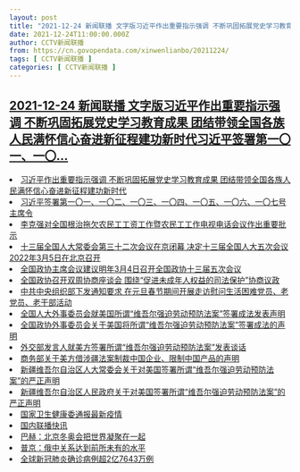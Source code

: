 ```yaml
---
layout: post
title: "2021-12-24 新闻联播 文字版习近平作出重要指示强调 不断巩固拓展党史学习教育成果 团结带领全国各族人民满怀信心奋进新征程建功新时代习近平签署第一〇一、一〇"
date: 2021-12-24T11:00:00.000Z
author: CCTV新闻联播
from: https://cn.govopendata.com/xinwenlianbo/20211224/
tags: [ CCTV新闻联播 ]
categories: [ CCTV新闻联播 ]
---
```

<!--1640343600000-->
[2021-12-24 新闻联播 文字版习近平作出重要指示强调 不断巩固拓展党史学习教育成果 团结带领全国各族人民满怀信心奋进新征程建功新时代习近平签署第一〇一、一〇...](https://cn.govopendata.com/xinwenlianbo/20211224/)
------

<div>
<li><a target="_blank" href="https://cn.govopendata.com/xinwenlianbo/20211224/#272685">习近平作出重要指示强调 不断巩固拓展党史学习教育成果 团结带领全国各族人民满怀信心奋进新征程建功新时代</a></li><li><a target="_blank" href="https://cn.govopendata.com/xinwenlianbo/20211224/#272686">习近平签署第一〇一、一〇二、一〇三、一〇四、一〇五、一〇六、一〇七号主席令</a></li><li><a target="_blank" href="https://cn.govopendata.com/xinwenlianbo/20211224/#272687">李克强对全国根治拖欠农民工工资工作暨农民工工作电视电话会议作出重要批示</a></li><li><a target="_blank" href="https://cn.govopendata.com/xinwenlianbo/20211224/#272688">十三届全国人大常委会第三十二次会议在京闭幕 决定十三届全国人大五次会议2022年3月5日在北京召开</a></li><li><a target="_blank" href="https://cn.govopendata.com/xinwenlianbo/20211224/#272689">全国政协主席会议建议明年3月4日召开全国政协十三届五次会议</a></li><li><a target="_blank" href="https://cn.govopendata.com/xinwenlianbo/20211224/#272690">全国政协召开双周协商座谈会 围绕“促进未成年人权益的司法保护”协商议政</a></li><li><a target="_blank" href="https://cn.govopendata.com/xinwenlianbo/20211224/#272691">中共中央组织部下发通知要求 在元旦春节期间开展走访慰问生活困难党员、老党员、老干部活动</a></li><li><a target="_blank" href="https://cn.govopendata.com/xinwenlianbo/20211224/#272692">全国人大外事委员会就美国所谓“维吾尔强迫劳动预防法案”签署成法发表声明</a></li><li><a target="_blank" href="https://cn.govopendata.com/xinwenlianbo/20211224/#272693">全国政协外事委员会关于美国将所谓“维吾尔强迫劳动预防法案”签署成法的声明</a></li><li><a target="_blank" href="https://cn.govopendata.com/xinwenlianbo/20211224/#272694">外交部发言人就美方签署所谓“维吾尔强迫劳动预防法案”发表谈话</a></li><li><a target="_blank" href="https://cn.govopendata.com/xinwenlianbo/20211224/#272695">商务部关于美方借涉疆法案制裁中国企业、限制中国产品的声明</a></li><li><a target="_blank" href="https://cn.govopendata.com/xinwenlianbo/20211224/#272696">新疆维吾尔自治区人大常委会关于对美国签署所谓“维吾尔强迫劳动预防法案”的严正声明</a></li><li><a target="_blank" href="https://cn.govopendata.com/xinwenlianbo/20211224/#272697">新疆维吾尔自治区人民政府关于对美国签署所谓“维吾尔强迫劳动预防法案”的严正声明</a></li><li><a target="_blank" href="https://cn.govopendata.com/xinwenlianbo/20211224/#272698">国家卫生健康委通报最新疫情</a></li><li><a target="_blank" href="https://cn.govopendata.com/xinwenlianbo/20211224/#272699">国内联播快讯</a></li><li><a target="_blank" href="https://cn.govopendata.com/xinwenlianbo/20211224/#272700">巴赫：北京冬奥会把世界凝聚在一起</a></li><li><a target="_blank" href="https://cn.govopendata.com/xinwenlianbo/20211224/#272701">普京：俄中关系达到前所未有的水平</a></li><li><a target="_blank" href="https://cn.govopendata.com/xinwenlianbo/20211224/#272702">全球新冠肺炎确诊病例超2亿7643万例</a></li>
</div>
